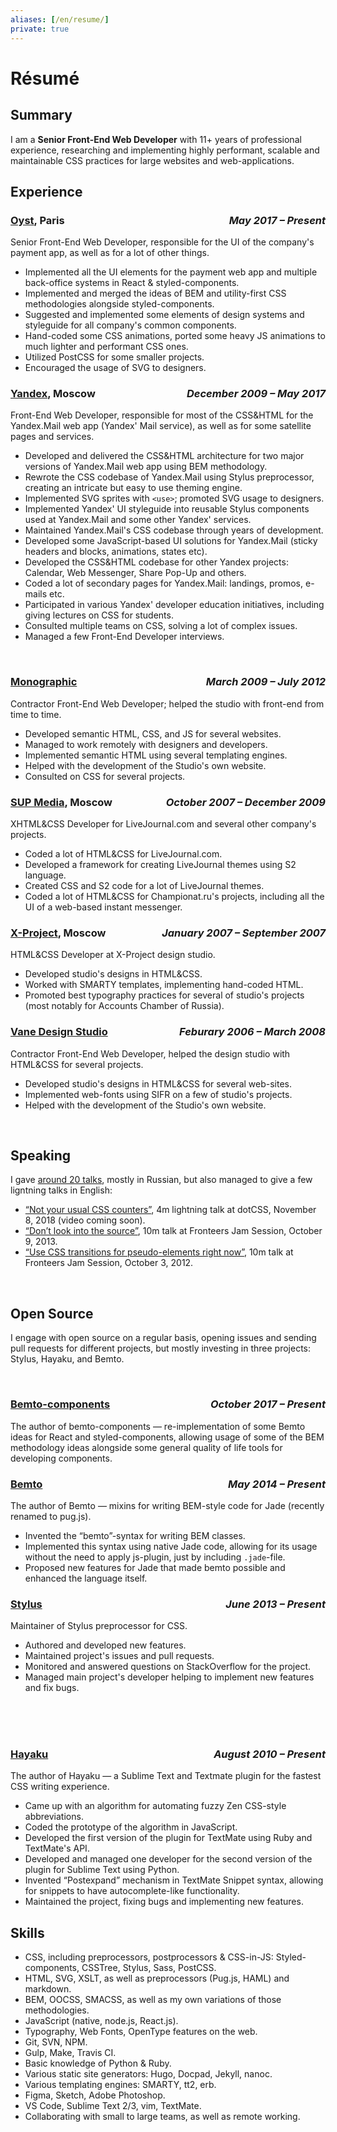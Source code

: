 ```yaml
---
aliases: [/en/resume/]
private: true
---
```


# Résumé

<style>
h1 {
  margin-bottom: 1rem !important;
}
h3 {
  display: flex;
  align-items: baseline;
}
h3 > em {
  margin-left: auto;
}
dl,dt,dd {margin:0;padding: 0;}
</style>

## Summary

I am a **Senior Front-End Web Developer** with 11+ years of professional experience, researching and implementing highly performant, scalable and maintainable CSS practices for large websites and web-applications.

## Experience

### [Oyst](https://www.oyst.com), Paris    _May 2017 – Present_

Senior Front-End Web Developer, responsible for the UI of the company's payment app, as well as for a lot of other things.

- Implemented all the UI elements for the payment web app and multiple back-office systems in React & styled-components.
- Implemented and merged the ideas of BEM and utility-first CSS methodologies alongside styled-components.
- Suggested and implemented some elements of design systems and styleguide for all company's common components.
- Hand-coded some CSS animations, ported some heavy JS animations to much lighter and performant CSS ones.
- Utilized PostCSS for some smaller projects.
- Encouraged the usage of SVG to designers.


### [Yandex](https://yandex.com/company/), Moscow    _December 2009 – May 2017_

Front-End Web Developer, responsible for most of the CSS&HTML for the Yandex.Mail web app (Yandex' Mail service), as well as for some satellite pages and services.

- Developed and delivered the CSS&HTML architecture for two major versions of Yandex.Mail web app using BEM methodology.
- Rewrote the CSS codebase of Yandex.Mail using Stylus preprocessor, creating an intricate but easy to use theming engine.
- Implemented SVG sprites with `<use>`; promoted SVG usage to designers.
- Implemented Yandex' UI styleguide into reusable Stylus components used at Yandex.Mail and some other Yandex' services.
- Maintained Yandex.Mail's CSS codebase through years of development.
- Developed some JavaScript-based UI solutions for Yandex.Mail (sticky headers and blocks, animations, states etc).
- Developed the CSS&HTML codebase for other Yandex projects: Calendar, Web Messenger, Share Pop-Up and others.
- Coded a lot of secondary pages for Yandex.Mail: landings, promos, e-mails etc.
- Participated in various Yandex' developer education initiatives, including giving lectures on CSS for students.
- Consulted multiple teams on CSS, solving a lot of complex issues.
- Managed a few Front-End Developer interviews.

<br class="only-print" />

### [Monographic](http://monographic.ru)    _March 2009 – July 2012_

Contractor Front-End Web Developer; helped the studio with front-end from time to time.

- Developed semantic HTML, CSS, and JS for several websites.
- Managed to work remotely with designers and developers.
- Implemented semantic HTML using several templating engines.
- Helped with the development of the Studio's own website.
- Consulted on CSS for several projects.

### [SUP Media](https://en.wikipedia.org/wiki/SUP_Media), Moscow    _October 2007 – December 2009_

XHTML&CSS Developer for LiveJournal.com and several other company's projects.

- Coded a lot of HTML&CSS for LiveJournal.com.
- Developed a framework for creating LiveJournal themes using S2 language.
- Created CSS and S2 code for a lot of LiveJournal themes.
- Coded a lot of HTML&CSS for Championat.ru's projects, including all the UI of a web-based instant messenger.


### [X-Project](http://www.xproject.ru), Moscow    _January 2007 – September 2007_

HTML&CSS Developer at X-Project design studio.

- Developed studio's designs in HTML&CSS.
- Worked with SMARTY templates, implementing hand-coded HTML.
- Promoted best typography practices for several of studio's projects (most notably for Accounts Chamber of Russia).


### [Vane Design Studio](http://vane.ru)    _Feburary 2006 – March 2008_

Contractor Front-End Web Developer, helped the design studio with HTML&CSS for several projects.

- Developed studio's designs in HTML&CSS for several web-sites.
- Implemented web-fonts using SIFR on a few of studio's projects.
- Helped with the development of the Studio's own website.

<br class="only-print" />

## Speaking

I gave [around 20 talks](https://kizu.dev/ru/talks/), mostly in Russian, but also managed to give a few ligntning talks in English:

- [“Not your usual CSS counters”](https://twitter.com/mauriz/status/1060544263904206849), 4m lightning talk at dotCSS, November 8, 2018 (video coming soon).
- [“Don’t look into the source”](https://vimeo.com/77929464), 10m talk at Fronteers Jam Session, October 9, 2013.
- [“Use CSS transitions for pseudo-elements right now”](http://fronteers.nl/congres/2012/jam-session/use-css-transitions-for-pseudo-elements-right-now-roman-komarov), 10m talk at Fronteers Jam Session, October 3, 2012.

<br class="only-print" />

## Open Source

I engage with open source on a regular basis, opening issues and sending pull requests for different projects, but mostly investing in three projects: Stylus, Hayaku, and Bemto.

<br class="only-print" />


### [Bemto-components](https://github.com/kizu/bemto-components)    _October 2017 – Present_

The author of bemto-components — re-implementation of some Bemto ideas for React and styled-components, allowing usage of some of the BEM methodology ideas alongside some general quality of life tools for developing components.

### [Bemto](https://github.com/kizu/bemto)    _May 2014 – Present_

The author of Bemto — mixins for writing BEM-style code for Jade (recently renamed to pug.js).

- Invented the “bemto”-syntax for writing BEM classes.
- Implemented this syntax using native Jade code, allowing for its usage without the need to apply js-plugin, just by including `.jade`-file.
- Proposed new features for Jade that made bemto possible and enhanced the language itself.


### [Stylus](https://github.com/stylus/stylus/)    _June 2013 – Present_

Maintainer of Stylus preprocessor for CSS.

- Authored and developed new features.
- Maintained project's issues and pull requests.
- Monitored and answered questions on StackOverflow for the project.
- Managed main project's developer helping to implement new features and fix bugs.

<br class="only-print" />
<br class="only-print" />
<br class="only-print" />

### [Hayaku](https://github.com/hayaku/hayaku)    _August 2010 – Present_

The author of Hayaku — a Sublime Text and Textmate plugin for the fastest CSS writing experience.

- Came up with an algorithm for automating fuzzy Zen CSS-style abbreviations.
- Coded the prototype of the algorithm in JavaScript.
- Developed the first version of the plugin for TextMate using Ruby and TextMate's API.
- Developed and managed one developer for the second version of the plugin for Sublime Text using Python.
- Invented “Postexpand” mechanism in TextMate Snippet syntax, allowing for snippets to have autocomplete-like functionality.
- Maintained the project, fixing bugs and implementing new features.


## Skills

- CSS, including preprocessors, postprocessors & CSS-in-JS: Styled-components, CSSTree, Stylus, Sass, PostCSS.
- HTML, SVG, XSLT, as well as preprocessors (Pug.js, HAML) and markdown.
- BEM, OOCSS, SMACSS, as well as my own variations of those methodologies.
- JavaScript (native, node.js, React.js).
- Typography, Web Fonts, OpenType features on the web.
- Git, SVN, NPM.
- Gulp, Make, Travis CI.
- Basic knowledge of Python & Ruby.
- Various static site generators: Hugo, Docpad, Jekyll, nanoc.
- Various templating engines: SMARTY, tt2, erb.
- Figma, Sketch, Adobe Photoshop.
- VS Code, Sublime Text 2/3, vim, TextMate.
- Collaborating with small to large teams, as well as remote working.

